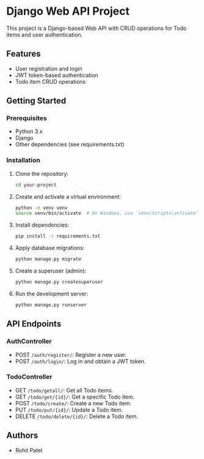 # Django Web API Project

This project is a Django-based Web API with CRUD operations for Todo items and user authentication.

## Features

- User registration and login
- JWT token-based authentication
- Todo item CRUD operations

## Getting Started

### Prerequisites

- Python 3.x
- Django
- Other dependencies (see requirements.txt)

### Installation

1. Clone the repository:

    ```bash
    cd your-project
    ```

2. Create and activate a virtual environment:

    ```bash
    python -m venv venv
    source venv/bin/activate  # On Windows, use `venv\Scripts\activate`
    ```

3. Install dependencies:

    ```bash
    pip install -r requirements.txt
    ```

4. Apply database migrations:

    ```bash
    python manage.py migrate
    ```

5. Create a superuser (admin):

    ```bash
    python manage.py createsuperuser
    ```

6. Run the development server:

    ```bash
    python manage.py runserver
    ```

## API Endpoints

### AuthController

- POST `/auth/register/`: Register a new user.
- POST `/auth/login/`: Log in and obtain a JWT token.

### TodoController

- GET `/todo/getall/`: Get all Todo items.
- GET `/todo/get/{id}/`: Get a specific Todo item.
- POST `/todo/create/`: Create a new Todo item.
- PUT `/todo/put/{id}/`: Update a Todo item.
- DELETE `/todo/delete/{id}/`: Delete a Todo item.

## Authors

- Rohit Patel
